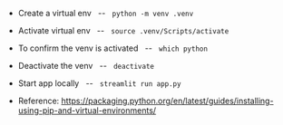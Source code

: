 * Create a virtual env &nbsp; -- &nbsp;
`python -m venv .venv`

* Activate virtual env &nbsp; -- &nbsp;
`source .venv/Scripts/activate`

* To confirm the venv is activated &nbsp; -- &nbsp;
`which python`

* Deactivate the venv &nbsp; -- &nbsp;
`deactivate`

* Start app locally &nbsp; -- &nbsp;
`streamlit run app.py`

* Reference: https://packaging.python.org/en/latest/guides/installing-using-pip-and-virtual-environments/

